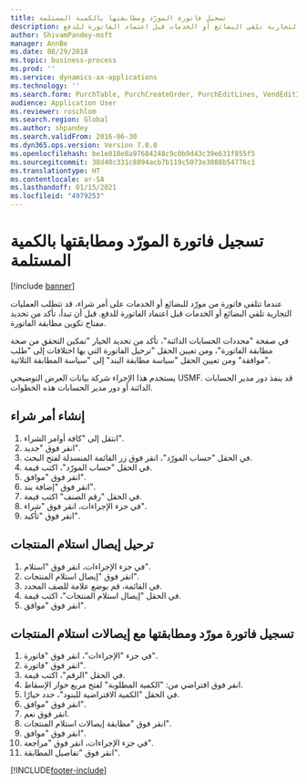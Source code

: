 ```yaml
---
title: تسجيل فاتورة المورّد ومطابقتها بالكمية المستلمة
description: عندما تتلقى فاتورة من مورّد للبضائع أو الخدمات على أمر شراء، قد تتطلب العمليات التجارية تلقي البضائع أو الخدمات قبل اعتماد الفاتورة للدفع.
author: ShivamPandey-msft
manager: AnnBe
ms.date: 08/29/2018
ms.topic: business-process
ms.prod: ''
ms.service: dynamics-ax-applications
ms.technology: ''
ms.search.form: PurchTable, PurchCreateOrder, PurchEditLines, VendEditInvoice, VendEditInvoiceDefaultQuantityForLinesDropDialog,  VendJournalMatch_PackingSlip, VendInvoiceMatchingDetails
audience: Application User
ms.reviewer: roschlom
ms.search.region: Global
ms.author: shpandey
ms.search.validFrom: 2016-06-30
ms.dyn365.ops.version: Version 7.0.0
ms.openlocfilehash: be1e818e8a97684248c9c0b9d43c39e631f855f5
ms.sourcegitcommit: 38d40c331c8894acb7b119c5073e3088b54776c1
ms.translationtype: HT
ms.contentlocale: ar-SA
ms.lasthandoff: 01/15/2021
ms.locfileid: "4979253"
---
```

# <a name="record-vendor-invoice-and-match-against-received-quantity"></a>تسجيل فاتورة المورّد ومطابقتها بالكمية المستلمة

[!include [banner](../../includes/banner.md)]

عندما تتلقى فاتورة من مورّد للبضائع أو الخدمات على أمر شراء، قد تتطلب العمليات التجارية تلقي البضائع أو الخدمات قبل اعتماد الفاتورة للدفع. قبل أن تبدأ، تأكد من تحديد مفتاح تكوين مطابقة الفاتورة. 

في صفحة "محددات الحسابات الدائنة"، تأكد من تحديد الخيار "تمكين التحقق من صحة مطابقة الفاتورة‬"، ومن تعيين الحقل "ترحيل الفاتورة التي بها اختلافات إلى "طلب موافقة‬" ومن تعيين الحقل "سياسة مطابقة البند" إلى "سياسة المطابقة الثلاثية‬".

يستخدم هذا الإجراء شركة بيانات العرض التوضيحي USMF. قد ينفذ دور مدير الحسابات الدائنة أو دور مدير الحسابات‬ هذه الخطوات.


## <a name="create-a-purchase-order"></a>إنشاء أمر شراء
1. انتقل إلى "كافة أوامر الشراء".
2. انقر فوق "جديد".
3. في الحقل "حساب المورّد‬"، انقر فوق زر القائمة المنسدلة لفتح البحث.
4. في الحقل "حساب المورّد‬"، اكتب قيمة.
5. انقر فوق "موافق".
6. انقر فوق "إضافة بند".
7. في الحقل "رقم الصنف" اكتب قيمة.
8. في جزء الإجراءات، انقر فوق "شراء".
9. انقر فوق "تأكيد".

## <a name="post-a-product-receipt"></a>ترحيل إيصال استلام المنتجات
1. في جزء الإجراءات، انقر فوق "استلام".
2. انقر فوق "إيصال استلام المنتجات".
3. في القائمة، قم بوضع علامة للصف المحدد.
4. في الحقل "إيصال استلام المنتجات"، اكتب قيمة.
5. انقر فوق "موافق".

## <a name="record-and-match-a-vendor-invoice-to-a-product-receipt"></a>تسجيل فاتورة مورّد ومطابقتها مع إيصالات استلام المنتجات
1. في جزء "الإجراءات"، انقر فوق "فاتورة".
2. انقر فوق "فاتورة".
3. في الحقل "الرقم"، اكتب قيمة.
4. انقر فوق افتراضي من: "الكمية المطلوبة" لفتح مربع حوار الإسقاط.
5. في الحقل "الكمية الافتراضية للبنود"، حدد خيارًا.
6. انقر فوق "موافق".
7. انقر فوق نعم.
8. انقر فوق "مطابقة إيصالات استلام المنتجات".
9. انقر فوق "موافق".
10. في جزء الإجراءات، انقر فوق "مراجعة".
11. انقر فوق "تفاصيل المطابقة".



[!INCLUDE[footer-include](../../../includes/footer-banner.md)]
